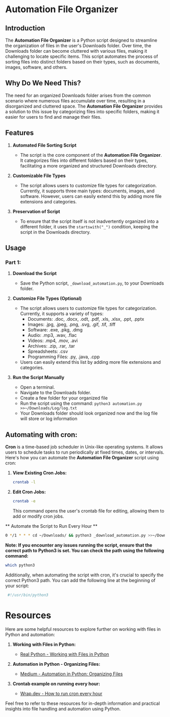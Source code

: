 # Automation File Organizer

## Introduction

The **Automation File Organizer** is a Python script designed to streamline the organization of files in the user's Downloads folder. Over time, the Downloads folder can become cluttered with various files, making it challenging to locate specific items. This script automates the process of sorting files into distinct folders based on their types, such as documents, images, software, and others.

## Why Do We Need This?

The need for an organized Downloads folder arises from the common scenario where numerous files accumulate over time, resulting in a disorganized and cluttered space. The **Automation File Organizer** provides a solution to this issue by categorizing files into specific folders, making it easier for users to find and manage their files.

## Features

1. **Automated File Sorting Script**
   - The script is the core component of the **Automation File Organizer**. It categorizes files into different folders based on their types, facilitating a more organized and structured Downloads directory.

2. **Customizable File Types**
   - The script allows users to customize file types for categorization. Currently, it supports three main types: documents, images, and software. However, users can easily extend this by adding more file extensions and categories.

3. **Preservation of Script**
   - To ensure that the script itself is not inadvertently organized into a different folder, it uses the `startswith("_")` condition, keeping the script in the Downloads directory.

## Usage

### Part 1:

1. **Download the Script**
   - Save the Python script, `_download_automation.py`, to your Downloads folder.

2. **Customize File Types (Optional)**
   - The script allows users to customize file types for categorization. Currently, it supports a variety of types:
     - Documents: .doc, .docx, .odt, .pdf, .xls, .xlsx, .ppt, .pptx
     - Images: .jpg, .jpeg, .png, .svg, .gif, .tif, .tiff
     - Software: .exe, .pkg, .dmg
     - Audio: .mp3, .wav, .flac
     - Videos: .mp4, .mov, .avi
     - Archives: .zip, .rar, .tar
     - Spreadsheets: .csv
     - Programming Files: .py, .java, .cpp
   - Users can easily extend this list by adding more file extensions and categories.

3. **Run the Script Manually**
   - Open a terminal.
   - Navigate to the Downloads folder.
   - Create a few folder for your organized file
   - Run the script using the command: `python3 automation.py >>~/Downloads/Log/log.txt`
   - Your Downloads folder should look organized now and the log file will store or log information

## Automating with cron:

**Cron** is a time-based job scheduler in Unix-like operating systems. It allows users to schedule tasks to run periodically at fixed times, dates, or intervals. Here's how you can automate the **Automation File Organizer** script using cron:

1. **View Existing Cron Jobs:**
   ```bash
   crontab -l 
   ```

2. **Edit Cron Jobs:**
   ```bash
   crontab -e 
   ```
   This command opens the user's crontab file for editing, allowing them to add or modify cron jobs.

** Automate the Script to Run Every Hour **
```bash
0 */1 * * * cd ~/Downloads/ && python3 _download_automation.py >>~/Downloads/Log/log.txt
```

**Note: If you encounter any issues running the script, ensure that the correct path to Python3 is set. You can check the path using the following command:**
   ```bash
   which python3
   ```
Additionally, when automating the script with cron, it's crucial to specify the correct Python3 path. You can add the following line at the beginning of your script:
   ```bash
    #!/usr/bin/python3
   ```

# Resources

Here are some helpful resources to explore further on working with files in Python and automation:

1. **Working with Files in Python:**
   - [Real Python - Working with Files in Python](https://realpython.com/working-with-files-in-python/)

2. **Automation in Python - Organizing Files:**
   - [Medium - Automation in Python: Organizing Files](https://medium.com/swlh/automation-python-organizing-files-5d2b6b933402)

3. **Crontab example on running every hour:**
   - [Wrap.dev - How to run cron every hour]((https://www.warp.dev/terminus/how-to-run-cron-every-hour))

Feel free to refer to these resources for in-depth information and practical insights into file handling and automation using Python.
